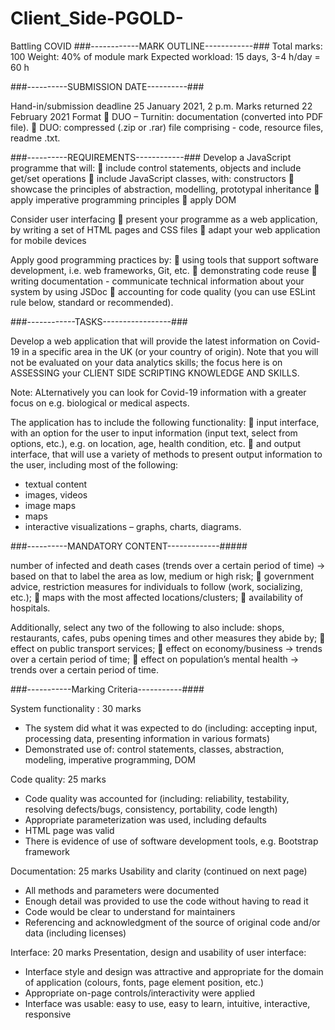 # Client_Side-PGOLD-
Battling COVID
###------------MARK OUTLINE------------###
Total marks: 100
Weight: 40% of module mark
Expected workload: 15 days, 3-4 h/day = 60 h

###----------SUBMISSION DATE----------###

Hand-in/submission deadline 25 January 2021, 2 p.m.
Marks returned 22 February 2021
Format
 DUO – Turnitin: documentation (converted into PDF
file).
 DUO: compressed (.zip or .rar) file comprising - code,
resource files, readme .txt.

###----------REQUIREMENTS------------###
Develop a JavaScript programme that will:
 include control statements, objects and include get/set operations
 include JavaScript classes, with: constructors
 showcase the principles of abstraction, modelling, prototypal inheritance
 apply imperative programming principles
 apply DOM

Consider user interfacing
 present your programme as a web application, by writing a set of HTML pages and
CSS files
 adapt your web application for mobile devices

Apply good programming practices by:
 using tools that support software development, i.e. web frameworks, Git, etc.
 demonstrating code reuse
 writing documentation - communicate technical information about your system by
using JSDoc
 accounting for code quality (you can use ESLint rule below, standard or
recommended).

###------------TASKS-----------------###

Develop a web application that will provide the latest information on Covid-19 in a specific
area in the UK (or your country of origin). Note that you will not be evaluated on your data
analytics skills; the focus here is on ASSESSING your CLIENT SIDE SCRIPTING KNOWLEDGE AND SKILLS.

Note: ALternatively you can look for Covid-19 information with a greater focus on  e.g. biological or medical aspects.

The application has to include the following functionality:
 input interface, with an option for the user to input information (input text, select from
options, etc.), e.g. on location, age, health condition, etc.
 and output interface, that will use a variety of methods to present output information
to the user, including most of the following:
- textual content
- images, videos
- image maps
- maps
- interactive visualizations – graphs, charts, diagrams.

###----------MANDATORY CONTENT-------------#####

number of infected and death cases (trends over a certain period of time) -> based on
that to label the area as low, medium or high risk;
 government advice, restriction measures for individuals to follow (work, socializing,
etc.);
 maps with the most affected locations/clusters;
 availability of hospitals.

Additionally, select any two of the following to also include:
shops, restaurants, cafes, pubs opening times and other measures they abide by;
 effect on public transport services;
 effect on economy/business -> trends over a certain period of time;
 effect on population’s mental health -> trends over a certain period of time.

###-----------Marking Criteria-----------####

System functionality : 30 marks
- The system did what it was expected to do (including: accepting input, processing
data, presenting information in various formats)
- Demonstrated use of: control statements, classes, abstraction, modeling,
imperative programming, DOM



Code quality: 25 marks
- Code quality was accounted for (including: reliability, testability, resolving
defects/bugs, consistency, portability, code length)
- Appropriate parameterization was used, including defaults
- HTML page was valid
- There is evidence of use of software development tools, e.g. Bootstrap framework




Documentation: 25 marks
Usability and clarity
(continued on next page)

- All methods and parameters were documented
- Enough detail was provided to use the code without having to read it
- Code would be clear to understand for maintainers
- Referencing and acknowledgment of the source of original code and/or data
(including licenses)




Interface: 20 marks
Presentation, design and usability of user interface:
- Interface style and design was attractive and appropriate for the domain of
  application (colours, fonts, page element position, etc.)
- Appropriate on-page controls/interactivity were applied
- Interface was usable: easy to use, easy to learn, intuitive, interactive,      responsive